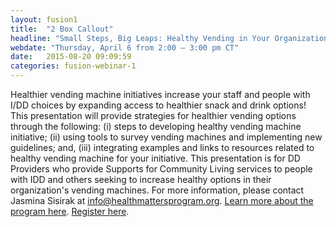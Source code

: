 ```yaml
---
layout: fusion1
title:  "2 Box Callout"
headline: "Small Steps, Big Leaps: Healthy Vending in Your Organization "
webdate: "Thursday, April 6 from 2:00 – 3:00 pm CT"
date:   2015-08-20 09:09:59
categories: fusion-webinar-1
---
```

Healthier vending machine initiatives increase your staff and people with I/DD choices by expanding access to healthier snack and drink options! This presentation will provide strategies for healthier vending options through the following: (i) steps to developing healthy vending machine initiative; (ii) using tools to survey vending machines and implementing new guidelines; and, (iii) integrating examples and links to resources related to healthy vending machine for your initiative. This presentation is for DD Providers who provide Supports for Community Living services to people with IDD and others seeking to increase healthy options in their organization's vending machines. For more information, please contact Jasmina Sisirak at <a href="info@healthmattersprogram.org">info@healthmattersprogram.org</a>. <a href="https://www.thearc.org/page.redir?target=http%3a%2f%2fwww.HealthMattersProgram.org&srcid=42229&srctid=1&erid=8959505&trid=f0092a56-9ddf-432a-aae1-919da87ed6ee">Learn more about the program here</a>. <a href="https://www.thearc.org/page.redir?target=http%3a%2f%2fbit.ly%2f2l3BZHN&srcid=42229&srctid=1&erid=8959505&trid=f0092a56-9ddf-432a-aae1-919da87ed6ee">Register here</a>.